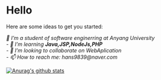 # Hello 


Here are some ideas to get you started:
<p>
  <em>
 🔭 I’m a student of software enginerring at Anyang University <br>
- 🌱 I’m learning <b>Java,JSP,NodeJs,PHP</b> <br>
- 👯 I’m looking to collaborate on WebAplication<br>
- 📫 How to reach me: hans9839@naver.com 
   </em>
</p>

[![Anurag's github stats](https://github-readme-stats.vercel.app/api?username=hanseu9839)](https://github.com/anuraghazra/github-readme-stats)


